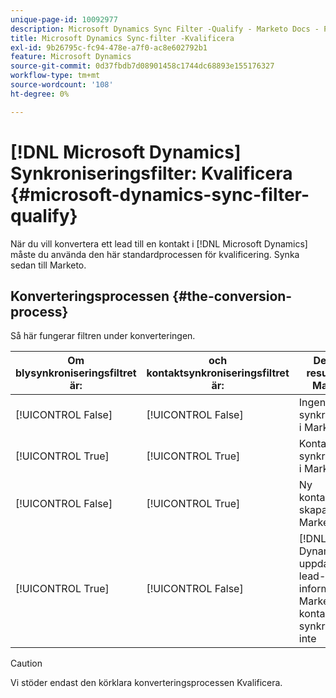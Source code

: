 ```yaml
---
unique-page-id: 10092977
description: Microsoft Dynamics Sync Filter -Qualify - Marketo Docs - Produktdokumentation
title: Microsoft Dynamics Sync-filter -Kvalificera
exl-id: 9b26795c-fc94-478e-a7f0-ac8e602792b1
feature: Microsoft Dynamics
source-git-commit: 0d37fbdb7d08901458c1744dc68893e155176327
workflow-type: tm+mt
source-wordcount: '108'
ht-degree: 0%

---
```


# [!DNL Microsoft Dynamics] Synkroniseringsfilter: Kvalificera {#microsoft-dynamics-sync-filter-qualify}

När du vill konvertera ett lead till en kontakt i [!DNL Microsoft Dynamics] måste du använda den här standardprocessen för kvalificering. Synka sedan till Marketo.

## Konverteringsprocessen {#the-conversion-process}

Så här fungerar filtren under konverteringen.

| Om blysynkroniseringsfiltret är: | och kontaktsynkroniseringsfiltret är: | Detta är resultatet i Marketo |
|---|---|---|
| [!UICONTROL False] | [!UICONTROL False] | Ingenting synkroniseras i Marketo |
| [!UICONTROL True] | [!UICONTROL True] | Kontakten synkroniseras i Marketo |
| [!UICONTROL False] | [!UICONTROL True] | Ny kontaktpost skapas i Marketo |
| [!UICONTROL True] | [!UICONTROL False] | [!DNL MS Dynamics] uppdaterar lead-information i Marketo, men kontaktposten synkroniseras inte |

>[!CAUTION]
>
>Vi stöder endast den körklara konverteringsprocessen Kvalificera.
